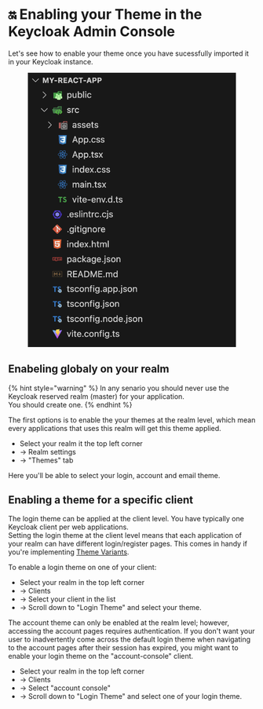 # 🔛 Enabling your Theme in the Keycloak Admin Console

Let's see how to enable your theme once you have sucessfully imported it in your Keycloak instance.

<figure><img src=".gitbook/assets/image (155).png" alt=""><figcaption></figcaption></figure>

## Enabeling globaly on your realm

{% hint style="warning" %}
In any senario you should never use the Keycloak reserved realm (master) for your application.\
You should create one.
{% endhint %}

The first options is to enable the your themes at the realm level, which mean every applications that uses this realm will get this theme applied.

* Select your realm it the top left corner
* -> Realm settings
* -> "Themes" tab

Here you'll be able to select your login, account and email theme.

## Enabling a theme for a specific client

The login theme can be applied at the client level. You have typically one Keycloak client per web applications.  \
Setting the login theme at the client level means that each application of your realm can have different login/register pages. This comes in handy if you're implementing [Theme Variants](theme-variants.md).

To enable a login theme on one of your client:

* Select your realm in the top left corner
* -> Clients
* -> Select your client in the list
* -> Scroll down to "Login Theme" and select your theme.

The account theme can only be enabled at the realm level; however, accessing the account pages requires authentication. If you don't want your user to inadvertently come across the default login theme when navigating to the account pages after their session has expired, you might want to enable your login theme on the "account-console" client.

* Select your realm in the top left corner
* -> Clients
* -> Select "account console"
* -> Scroll down to "Login Theme" and select one of your login theme.
